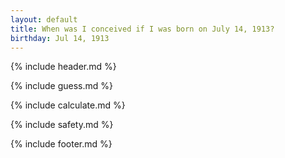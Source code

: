 ```yaml
---
layout: default
title: When was I conceived if I was born on July 14, 1913?
birthday: Jul 14, 1913
---
```


{% include header.md %}

{% include guess.md %}

{% include calculate.md %}

{% include safety.md %}

{% include footer.md %}



